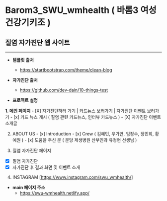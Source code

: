 # Barom3_SWU_wmhealth ( 바롬3 여성건강기키조 ) 
## 질염 자가진단 웹 사이트
---
+ **템플릿 출처**
  + https://startbootstrap.com/theme/clean-blog

+ **자가진단 출처** 
  + https://github.com/dev-dain/10-things-test

+ **프로젝트 설명**

 **1. 메인 페이지**
    - [X] 자가진단하러 가기 | 카드뉴스 보러가기 | 자가진단 이벤트 보러가기
    - [x] 카드 뉴스 게시 ( 질염 관련 카드뉴스, 인터뷰 카드뉴스 )
    - [X] 자가진단 이벤트 소개글

  2. ABOUT US
    - [x] Introduction
    - [x] Crew ( 김혜민, 우가연, 임정수, 정민희, 황예원 )
    - [x] 도움을 주신 분 ( 분당 제생병원 산부인과 유정현 선생님 )
 
 3. 질염 자가진단 페이지
  - [x] 질염 자가진단 
  - [x] 자가진단 후 결과 화면 및 이벤트 소개
 
 4. INSTAGRAM [https://www.instagram.com/swu_wmhealth/]
 
+ **main 페이지 주소**
  + https://swu-wmhealth.netlify.app/
